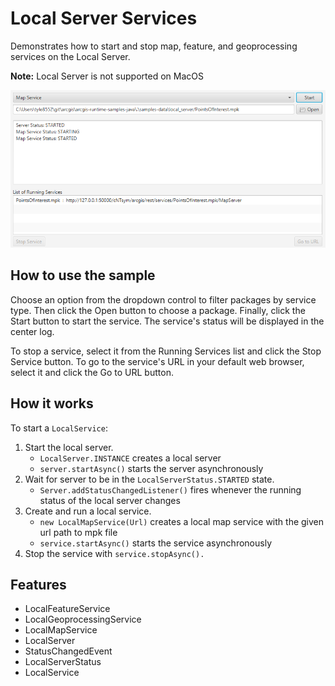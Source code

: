 <h1>Local Server Services</h1>

<p>Demonstrates how to start and stop map, feature, and geoprocessing services on the Local Server.</p>

<p><b>Note:</b> Local Server is not supported on MacOS</p>

<p><img src="LocalServerServices.png"/></p>

<h2>How to use the sample</h2>

<p>Choose an option from the dropdown control to filter packages by service type. Then click the Open button to 
choose a package. Finally, click the Start button to start the service. The service's status will be displayed in 
the center log.</p>

<p>To stop a service, select it from the Running Services list and click the Stop Service button. To go to the 
service's URL in your default web browser, select it and click the Go to URL button.</p>

<h2>How it works</h2>

<p>To start a <code>LocalService</code>:</p>

<ol>
<li>Start the local server.
<ul><li><code>LocalServer.INSTANCE</code> creates a local server</li>
<li><code>server.startAsync()</code> starts the server asynchronously</li></ul></li>
<li>Wait for server to be in the  <code>LocalServerStatus.STARTED</code> state.
<ul><li><code>Server.addStatusChangedListener()</code> fires whenever the running status of the local server 
changes</li></ul></li>
<li>Create and run a local service.
<ul><li><code>new LocalMapService(Url)</code> creates a local map service with the given url path to mpk file</li>
<li><code>service.startAsync()</code> starts the service asynchronously</li></ul></li>
<li> Stop the service with <code>service.stopAsync().</code></li>
</ol>

<h2>Features</h2>

<ul>
<li>LocalFeatureService</li>
<li>LocalGeoprocessingService</li>
<li>LocalMapService</li>
<li>LocalServer</li>
<li>StatusChangedEvent</li>
<li>LocalServerStatus</li>
<li>LocalService</li>
</ul>
